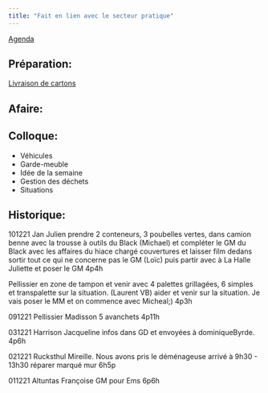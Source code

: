 ```yaml
---
title: "Fait en lien avec le secteur pratique"
---
```


[Agenda](notes/AgendaMaJournee.md) 

## Préparation:
[Livraison de cartons](LivraisonCartons.md)

## Afaire:

## Colloque:
- Véhicules
- Garde-meuble
- Idée de la semaine
- Gestion des déchets
- Situations

## Historique:
101221 Jan Julien prendre 2 conteneurs, 3 poubelles vertes, dans camion benne avec la trousse à outils du Black (Michael) et compléter le GM du Black avec les affaires du hiace chargé couvertures et laisser film dedans sortir tout ce qui ne concerne pas le GM (Loïc) puis partir avec à La Halle Juliette et poser le GM 4p4h

Pellissier en zone de tampon et venir avec 4 palettes grillagées, 6 simples et transpalette sur la situation. (Laurent VB) aider et venir sur la situation. Je vais poser le MM et on commence avec Micheal;) 4p3h

091221 Pellissier Madisson 5 avanchets 4p11h

031221 Harrison Jacqueline infos dans GD et envoyées à dominiqueByrde. 4p6h

021221 Rucksthul Mireille. Nous avons pris le déménageuse arrivé à 9h30 - 13h30  réparer marqué mur 6h5p

011221 Altuntas Françoise GM pour Ems 6p6h
